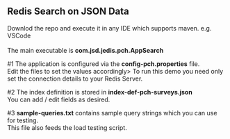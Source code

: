 <h2>Redis Search on JSON Data</h2>

Downlod the repo and execute it in any IDE which supports maven. e.g. VSCode<br><br>
The main executable is <b>com.jsd.jedis.pch.AppSearch</b>

#1 The application is configured via the <b>config-pch.properties</b> file.<br>
Edit the files to set the values accordingly>
To run this demo you need only set the connection details to your Redis Server.

#2 The index definition is stored in <b>index-def-pch-surveys.json</b><br>
You can add / edit fields as desired.

#3 <b>sample-queries.txt</b> contains sample query strings which you can use for testing.<br>
This file also feeds the load testing script.
